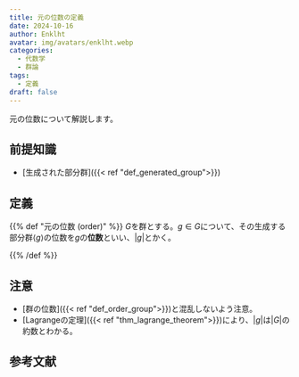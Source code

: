 ```yaml
---
title: 元の位数の定義
date: 2024-10-16
author: Enklht
avatar: img/avatars/enklht.webp
categories:
  - 代数学
  - 群論
tags:
  - 定義
draft: false
---
```


元の位数について解説します。

<!--more-->

## 前提知識

- [生成された部分群]({{< ref "def_generated_group">}})

## 定義

{{% def "元の位数 (order)" %}}
$G$を群とする。$g \in G$について、その生成する部分群$\langle g\rangle$の位数を$g$の**位数**といい、$|g|$とかく。

{{% /def %}}

## 注意

- [群の位数]({{< ref "def_order_group">}})と混乱しないよう注意。
- [Lagrangeの定理]({{< ref "thm_lagrange_theorem">}})により、$|g|$は$|G|$の約数とわかる。

## 参考文献
